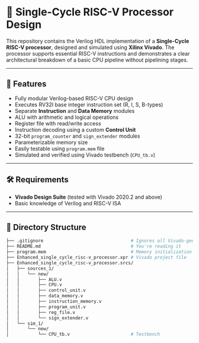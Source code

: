 # 🧠 Single-Cycle RISC-V Processor Design

This repository contains the Verilog HDL implementation of a **Single-Cycle RISC-V processor**, designed and simulated using **Xilinx Vivado**. The processor supports essential RISC-V instructions and demonstrates a clear architectural breakdown of a basic CPU pipeline without pipelining stages.

---

## 🚀 Features

- Fully modular Verilog-based RISC-V CPU design
- Executes RV32I base integer instruction set (R, I, S, B-types)
- Separate **Instruction** and **Data Memory** modules
- ALU with arithmetic and logical operations
- Register file with read/write access
- Instruction decoding using a custom **Control Unit**
- 32-bit `program_counter` and `sign_extender` modules
- Parameterizable memory size
- Easily testable using `program.mem` file
- Simulated and verified using Vivado testbench (`CPU_tb.v`)

---

## 🛠️ Requirements

- **Vivado Design Suite** (tested with Vivado 2020.2 and above)
- Basic knowledge of Verilog and RISC-V ISA

---

## 📁 Directory Structure

```bash
├── .gitignore                                 # Ignores all Vivado-generated files
├── README.md                                  # You're reading it
├── program.mem                                # Memory initialization file (hex instructions)
├── Enhanced_single_cycle_risc-v_processor.xpr # Vivado project file
├── Enhanced_single_cycle_risc-v_processor.srcs/
│   ├── sources_1/
│   │   └── new/
│   │       ├── ALU.v
│   │       ├── CPU.v
│   │       ├── control_unit.v
│   │       ├── data_memory.v
│   │       ├── instruction_memory.v
│   │       ├── program_unit.v
│   │       ├── reg_file.v
│   │       └── sign_extender.v
│   └── sim_1/
│       └── new/
│           └── CPU_tb.v                       # Testbench

